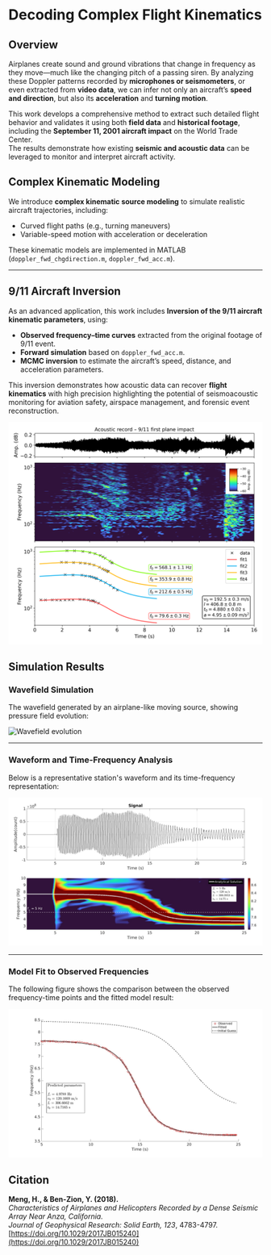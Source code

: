 # Decoding Complex Flight Kinematics 
## Overview

Airplanes create sound and ground vibrations that change in frequency as they move—much like the changing pitch of a passing siren.  By analyzing these Doppler patterns recorded by **microphones or seismometers**, or even extracted from **video data**, we can infer not only an aircraft’s **speed and direction**, but also its **acceleration** and **turning motion**.  


This work develops a comprehensive method to extract such detailed flight behavior and validates it using both **field data** and **historical footage**, including the **September 11, 2001 aircraft impact** on the World Trade Center.  
The results demonstrate how existing **seismic and acoustic data** can be leveraged to monitor and interpret aircraft activity.


## Complex Kinematic Modeling

We introduce **complex kinematic source modeling** to simulate realistic aircraft trajectories, including:

- Curved flight paths (e.g., turning maneuvers)
- Variable-speed motion with acceleration or deceleration

These kinematic models are implemented in MATLAB (`doppler_fwd_chgdirection.m`, `doppler_fwd_acc.m`).

---

## 9/11 Aircraft Inversion

As an advanced application, this work includes **Inversion of the 9/11 aircraft kinematic parameters**, using:

- **Observed frequency–time curves** extracted from the original footage of 9/11 event.
- **Forward simulation** based on `doppler_fwd_acc.m`.
- **MCMC inversion** to estimate the aircraft’s speed, distance, and acceleration parameters.

This inversion demonstrates how acoustic data can recover **flight kinematics** with high precision highlighting the potential of seismoacoustic monitoring for aviation safety, airspace management, and forensic event reconstruction.

![911](data/inversion_911.png)


## Simulation Results

###  Wavefield Simulation

The wavefield generated by an airplane-like moving source, showing pressure field evolution:

![Wavefield evolution](modeling/FD2D/output/frames/wavefield.gif)

---

###  Waveform and Time-Frequency Analysis

Below is a representative station's waveform and its time-frequency representation:

![Time-Frequency Analysis](modeling/FD2D/output/tf.jpg)

---

### Model Fit to Observed Frequencies

The following figure shows the comparison between the observed frequency-time points and the fitted model result:

![Model Fit](inversion/modelfit.jpg)



## Citation

**Meng, H., & Ben-Zion, Y. (2018).**  
*Characteristics of Airplanes and Helicopters Recorded by a Dense Seismic Array Near Anza, California.*  
_Journal of Geophysical Research: Solid Earth, 123_, 4783-4797.  
[https://doi.org/10.1029/2017JB015240](https://doi.org/10.1029/2017JB015240)



